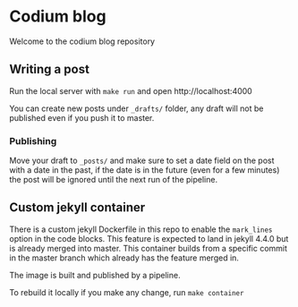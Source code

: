 # Codium blog 

Welcome to the codium blog repository

## Writing a post

Run the local server with `make run` and open http://localhost:4000

You can create new posts under `_drafts/` folder, any draft will not be published even if you push it to master.

### Publishing

Move your draft to `_posts/` and make sure to set a date field on the post with a date in the past, if the date is in
the future (even for a few minutes) the post will be ignored until the next run of the pipeline.


## Custom jekyll container

There is a custom jekyll Dockerfile in this repo to enable the `mark_lines` option in the code blocks. This feature
is expected to land in jekyll 4.4.0 but is already merged into master. This container builds from a specific commit
in the master branch which already has the feature merged in.

The image is built and published by a pipeline.

To rebuild it locally if you make any change, run `make container`